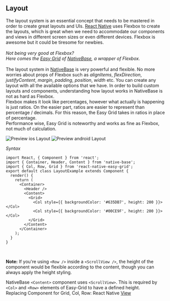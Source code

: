 ## Layout

The layout system is an essential concept that needs to be mastered in order to create great layouts and UIs. <a href="https://facebook.github.io/react-native/">React Native</a> uses Flexbox to create the layouts, which is great when we need to accommodate our components and views in different screen sizes or even different devices. Flexbox is awesome but it could be tiresome for newbies.<br /><br />
*Not being very good at Flexbox?<br />
Here comes the <a href="https://github.com/GeekyAnts/react-native-easy-grid">Easy Grid</a> of <a href="https://nativebase.io/">NativeBase</a>, a wrapper of Flexbox.*<br /><br />
The layout system in [NativeBase](https://nativebase.io/) is very powerful and flexible. No more worries about props of Flexbox such as <i>alignItems</i>, <i>flexDirection</i>, <i>justifyContent</i>, <i>margin</i>, <i>padding</i>, <i>position</i>, <i>width</i> etc.  You can create any layout with all the available options that we have. In order to build custom layouts and components, understanding how layout works in NativeBase is not as hard as Flexbox.<br />
Flexbox makes it look like percentages, however what actually is happening is just ratios. On the easier part, ratios are easier to represent than percentage / decimals. For this reason, the Easy Grid takes in ratios in place of percentage. <br />
Performance wise, Easy Grid is noteworthy and works as fine as Flexbox, not much of calculation.

![Preview ios Layout](https://github.com/GeekyAnts/NativeBase-KitchenSink/raw/v2.6.1/screenshots/ios/layout.png)
![Preview android Layout](https://github.com/GeekyAnts/NativeBase-KitchenSink/raw/v2.6.1/screenshots/android/layout.png)

*Syntax*

<pre class="line-numbers"><code class="language-jsx">import React, { Component } from 'react';
import { Container, Header, Content } from 'native-base';
import { Col, Row, Grid } from 'react-native-easy-grid';
export default class LayoutExample extends Component {
  render() {
    return (
      &lt;Container>
        &lt;Header />
        &lt;Content>
          &lt;Grid>
            &lt;Col style=&#123;{ backgroundColor: '#635DB7', height: 200 }}>&lt;/Col>
            &lt;Col style=&#123;{ backgroundColor: '#00CE9F', height: 200 }}>&lt;/Col>
          &lt;/Grid>
        &lt;/Content>
      &lt;/Container>
    );
  }
}</code></pre><br />



**Note:** If you're using `<Row />` inside a `<ScrollView />`, the height of the component would be flexible according to the content, though you can always apply the height styling.

NativeBase <code>&lt;Content></code> component uses <code>&lt;ScrollView></code>. This is required by <code>&lt;Col></code> and <code>&lt;Row></code> elements of Easy-Grid to have a defined height.<br />
Replacing Component for Grid, Col, Row: React Native [View](https://facebook.github.io/react-native/docs/view.html)
